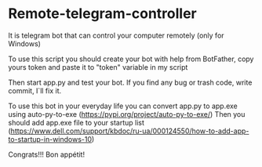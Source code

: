 # Remote-telegram-controller
It is telegram bot that can control your computer remotely (only for Windows)

To use this script you should create your bot with help from BotFather, copy yours token and paste it to "token" variable in my script

Then start app.py and test your bot. If you find any bug or trash code, write commit, I`ll fix it. 

To use this bot in your everyday life you can convert app.py to app.exe using auto-py-to-exe (https://pypi.org/project/auto-py-to-exe/)
Then you should add app.exe file to your startup list (https://www.dell.com/support/kbdoc/ru-ua/000124550/how-to-add-app-to-startup-in-windows-10)

Congrats!!! Bon appétit!
